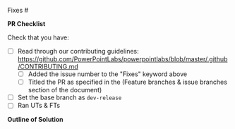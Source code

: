 Fixes #

**PR Checklist**
<!-- use a checklist if the PR's a WIP -->

<!-- Remove the following section after you have made the checks. -->
<!-- Start of section -->
Check that you have:
- [ ] Read through our contributing guidelines: https://github.com/PowerPointLabs/powerpointlabs/blob/master/.github/CONTRIBUTING.md
  - [ ] Added the issue number to the "Fixes" keyword above
  - [ ] Titled the PR as specified in the (Feature branches & issue branches section of the document)
- [ ] Set the base branch as `dev-release`
- [ ] Ran UTs & FTs
<!-- End of section -->

**Outline of Solution**
<!-- Tell us how you solved the issue. -->
<!-- If there are things you want the reviewers to focus on, include them here as well. -->
<!-- This portion can be skipped if the fix is trivial. -->
